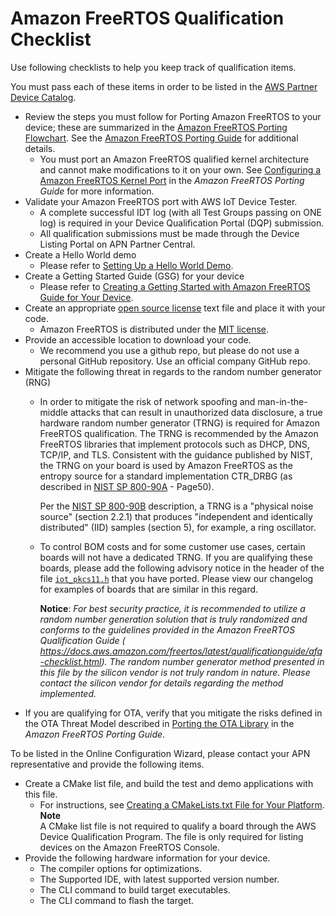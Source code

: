 # Amazon FreeRTOS Qualification Checklist<a name="afq-checklist"></a>

Use following checklists to help you keep track of qualification items\.

You must pass each of these items in order to be listed in the [AWS Partner Device Catalog](https://devices.amazonaws.com/)\.
+ Review the steps you must follow for Porting Amazon FreeRTOS to your device; these are summarized in the [Amazon FreeRTOS Porting Flowchart](https://docs.aws.amazon.com/freertos/latest/portingguide/porting-chart.html)\. See the [Amazon FreeRTOS Porting Guide](https://docs.aws.amazon.com/freertos/latest/portingguide/index.html) for additional details\. 
  + You must port an Amazon FreeRTOS qualified kernel architecture and cannot make modifications to it on your own\. See [Configuring a Amazon FreeRTOS Kernel Port](https://docs.aws.amazon.com/freertos/latest/portingguide/afr-porting-kernel.html) in the *Amazon FreeRTOS Porting Guide* for more information\.
+ Validate your Amazon FreeRTOS port with AWS IoT Device Tester\.
  + A complete successful IDT log \(with all Test Groups passing on ONE log\) is required in your Device Qualification Portal \(DQP\) submission\.
  + All qualification submissions must be made through the Device Listing Portal on APN Partner Central\.
+ Create a Hello World demo
  + Please refer to [Setting Up a Hello World Demo](afq-hw-demo.md)\.
+ Create a Getting Started Guide \(GSG\) for your device 
  + Please refer to [Creating a Getting Started with Amazon FreeRTOS Guide for Your Device](afq-gsg.md)\.
+ Create an appropriate [open source license](https://opensource.org/licenses) text file and place it with your code\. 
  + Amazon FreeRTOS is distributed under the [MIT license](https://opensource.org/licenses/MIT)\. 
+ Provide an accessible location to download your code\.
  + We recommend you use a github repo, but please do not use a personal GitHub repository\. Use an official company GitHub repo\. 
+ Mitigate the following threat in regards to the random number generator \(RNG\)
  + In order to mitigate the risk of network spoofing and man\-in\-the\-middle attacks that can result in unauthorized data disclosure, a true hardware random number generator \(TRNG\) is required for Amazon FreeRTOS qualification\. The TRNG is recommended by the Amazon FreeRTOS libraries that implement protocols such as DHCP, DNS, TCP/IP, and TLS\. Consistent with the guidance published by NIST, the TRNG on your board is used by Amazon FreeRTOS as the entropy source for a standard implementation CTR\_DRBG \(as described in [ NIST SP 800\-90A](https://nvlpubs.nist.gov/nistpubs/SpecialPublications/NIST.SP.800-90Ar1.pdf) \- Page50\)\. 

    Per the [NIST SP 800\-90B](https://nvlpubs.nist.gov/nistpubs/SpecialPublications/NIST.SP.800-90B.pdf) description, a TRNG is a "physical noise source" \(section 2\.2\.1\) that produces "independent and identically distributed" \(IID\) samples \(section 5\), for example, a ring oscillator\. 
  + To control BOM costs and for some customer use cases, certain boards will not have a dedicated TRNG\. If you are qualifying these boards, please add the following advisory notice in the header of the file [ `iot_pkcs11.h`](https://github.com/aws/amazon-freertos/blob/master/libraries/freertos_plus/standard/pkcs11/include/iot_pkcs11.h) that you have ported\. Please view our changelog for examples of boards that are similar in this regard\. 

    **Notice**: *For best security practice, it is recommended to utilize a random number generation solution that is truly randomized and conforms to the guidelines provided in the Amazon FreeRTOS Qualification Guide \([ https://docs\.aws\.amazon\.com/freertos/latest/qualificationguide/afq\-checklist\.html](https://docs.aws.amazon.com/freertos/latest/qualificationguide/afq-checklist.html)\)\. The random number generator method presented in this file by the silicon vendor is not truly random in nature\. Please contact the silicon vendor for details regarding the method implemented\.*
+ If you are qualifying for OTA, verify that you mitigate the risks defined in the OTA Threat Model described in [ Porting the OTA Library](https://docs.aws.amazon.com/freertos/latest/portingguide/afr-porting-ota.html) in the *Amazon FreeRTOS Porting Guide*\.

To be listed in the Online Configuration Wizard, please contact your APN representative and provide the following items\.
+ Create a CMake list file, and build the test and demo applications with this file\. 
  + For instructions, see [Creating a CMakeLists\.txt File for Your Platform](afq-cmake.md)\.
**Note**  
A CMake list file is not required to qualify a board through the AWS Device Qualification Program\. The file is only required for listing devices on the Amazon FreeRTOS Console\. 
+ Provide the following hardware information for your device\.
  + The compiler options for optimizations\.
  + The Supported IDE, with latest supported version number\. 
  + The CLI command to build target executables\. 
  + The CLI command to flash the target\. 
